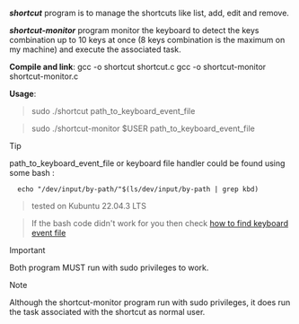 __*shortcut*__ program is to manage the shortcuts like
list, add, edit and remove. 

__*shortcut-monitor*__ program monitor the keyboard to detect the keys combination up to 10 keys at once (8 keys combination is the maximum on my machine) and execute the associated task.

__Compile and link__:
    gcc -o shortcut shortcut.c
    gcc -o shortcut-monitor shortcut-monitor.c

__Usage__:
> sudo ./shortcut path_to_keyboard_event_file

> sudo ./shortcut-monitor $USER path_to_keyboard_event_file

> [!TIP]
> path_to_keyboard_event_file or keyboard file handler could be found using some bash :
```
  echo "/dev/input/by-path/"$(ls/dev/input/by-path | grep kbd)
```
> tested on Kubuntu 22.04.3 LTS

> If the bash code didn't work for you then check [how to find keyboard event file](https://unix.stackexchange.com/questions/82064/how-to-get-the-actual-keyboard-device-given-the-output-of-proc-bus-input-device)

> [!IMPORTANT]
Both program MUST run with sudo privileges to work.

> [!NOTE]
Although the shortcut-monitor program run with sudo privileges, it does run the task associated with the shortcut as normal user.
